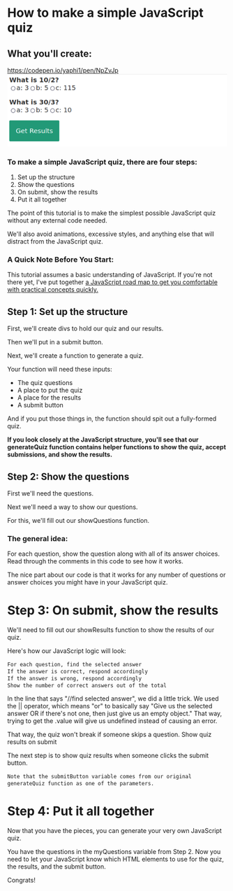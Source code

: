 # How to make a simple JavaScript quiz
## What you'll create: 

https://codepen.io/yaphi1/pen/NpZvJp
![finished result quiz](https://github.com/tannerbyers/example-tutorial/blob/master/finished_result_quiz.png?raw=true)
### To make a simple JavaScript quiz, there are four steps:

1. Set up the structure
2. Show the questions
3. On submit, show the results
4. Put it all together

The point of this tutorial is to make the simplest possible JavaScript quiz without any external code needed.

We'll also avoid animations, excessive styles, and anything else that will distract from the JavaScript quiz.

### A Quick Note Before You Start:

This tutorial assumes a basic understanding of JavaScript. If you're not there yet, I've put together [a JavaScript road map to get you comfortable with practical concepts quickly.](https://simplestepscode.com/learn-javascript/)

## Step 1: Set up the structure

First, we'll create divs to hold our quiz and our results.

Then we'll put in a submit button.

Next, we'll create a function to generate a quiz.

Your function will need these inputs:

* The quiz questions
* A place to put the quiz
* A place for the results
* A submit button

And if you put those things in, the function should spit out a fully-formed quiz.

**If you look closely at the JavaScript structure, you'll see that our generateQuiz function contains helper functions to show the quiz, accept submissions, and show the results.**

## Step 2: Show the questions

First we'll need the questions.

Next we'll need a way to show our questions.

For this, we'll fill out our showQuestions function.

### The general idea:
For each question, show the question along with all of its answer choices. Read through the comments in this code to see how it works.

The nice part about our code is that it works for any number of questions or answer choices you might have in your JavaScript quiz.

# Step 3: On submit, show the results

We'll need to fill out our showResults function to show the results of our quiz.

Here's how our JavaScript logic will look:

    For each question, find the selected answer
    If the answer is correct, respond accordingly
    If the answer is wrong, respond accordingly
    Show the number of correct answers out of the total

In the line that says "//find selected answer", we did a little trick. We used the || operator, which means "or" to basically say "Give us the selected answer OR if there's not one, then just give us an empty object." That way, trying to get the .value will give us undefined instead of causing an error.

That way, the quiz won't break if someone skips a question.
Show quiz results on submit

The next step is to show quiz results when someone clicks the submit button.

    Note that the submitButton variable comes from our original generateQuiz function as one of the parameters.

# Step 4: Put it all together

Now that you have the pieces, you can generate your very own JavaScript quiz.

You have the questions in the myQuestions variable from Step 2. Now you need to let your JavaScript know which HTML elements to use for the quiz, the results, and the submit button.

Congrats!

